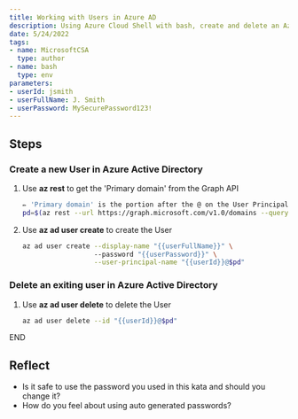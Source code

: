 ```yaml
---
title: Working with Users in Azure AD
description: Using Azure Cloud Shell with bash, create and delete an Azure Active Directory User.
date: 5/24/2022
tags:
- name: MicrosoftCSA
  type: author
- name: bash
  type: env
parameters:
- userId: jsmith
- userFullName: J. Smith
- userPassword: MySecurePassword123!
---
```


## Steps

### Create a new User in Azure Active Directory

1. Use **az rest** to get the 'Primary domain' from the Graph API
   ```bash
   ✏️ 'Primary domain' is the portion after the @ on the User Principal Name (UPN)
   pd=$(az rest --url https://graph.microsoft.com/v1.0/domains --query 'value[?isDefault].id' -o tsv)
   ```

2. Use **az ad user create** to create the User

   ```bash
   az ad user create --display-name "{{userFullName}}" \ 
                     --password "{{userPassword}}" \
                     --user-principal-name "{{userId}}@$pd"
   ```

### Delete an exiting user in Azure Active Directory

1. Use **az ad user delete** to delete the User

   ```bash
   az ad user delete --id "{{userId}}@$pd"
   ```

END

## Reflect

- Is it safe to use the password you used in this kata and should you change it?
- How do you feel about using auto generated passwords?
